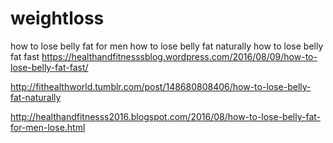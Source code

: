 # weightloss
how to lose belly fat for men  how to lose belly fat naturally   how to lose belly fat fast
https://healthandfitnesssblog.wordpress.com/2016/08/09/how-to-lose-belly-fat-fast/

http://fithealthworld.tumblr.com/post/148680808406/how-to-lose-belly-fat-naturally

http://healthandfitnesss2016.blogspot.com/2016/08/how-to-lose-belly-fat-for-men-lose.html
